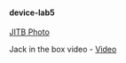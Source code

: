 #### device-lab5

[JITB Photo](https://i.imgur.com/KH9YpNW.png)

Jack in the box video - 
[Video](https://youtu.be/fAGr8Bq_Q18)
